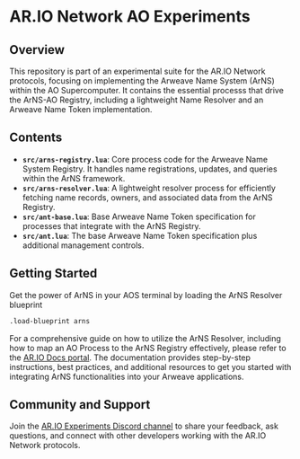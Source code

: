 # AR.IO Network AO Experiments

## Overview

This repository is part of an experimental suite for the AR.IO Network protocols, focusing on implementing the Arweave Name System (ArNS) within the AO Supercomputer. It contains the essential processs that drive the ArNS-AO Registry, including a lightweight Name Resolver and an Arweave Name Token implementation.

## Contents

- **`src/arns-registry.lua`**: Core process code for the Arweave Name System Registry. It handles name registrations, updates, and queries within the ArNS framework.
- **`src/arns-resolver.lua`**: A lightweight resolver process for efficiently fetching name records, owners, and associated data from the ArNS Registry.
- **`src/ant-base.lua`**: Base Arweave Name Token specification for processes that integrate with the ArNS Registry.
- **`src/ant.lua`**: The base Arweave Name Token specification plus additional management controls.

## Getting Started

Get the power of ArNS in your AOS terminal by loading the ArNS Resolver blueprint

```sh
.load-blueprint arns
```

For a comprehensive guide on how to utilize the ArNS Resolver, including how to map an AO Process to the ArNS Registry effectively, please refer to the [AR.IO Docs portal](https://docs.ar.io/guides/experimental/ao-resolver/). The documentation provides step-by-step instructions, best practices, and additional resources to get you started with integrating ArNS functionalities into your Arweave applications.

## Community and Support

Join the [AR.IO Experiments Discord channel](https://discord.gg/bcVkn9u45c) to share your feedback, ask questions, and connect with other developers working with the AR.IO Network protocols.
